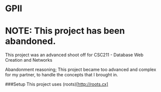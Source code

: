 GPII
=================

# NOTE: This project has been abandoned.

This project was an advanced shoot off for CSC211 - Database Web Creation and Networks

Abandonment reasoning; This project became too advanced and complex for my partner, to handle the concepts that I brought in.

###Setup
This project uses (roots)[http://roots.cx]
